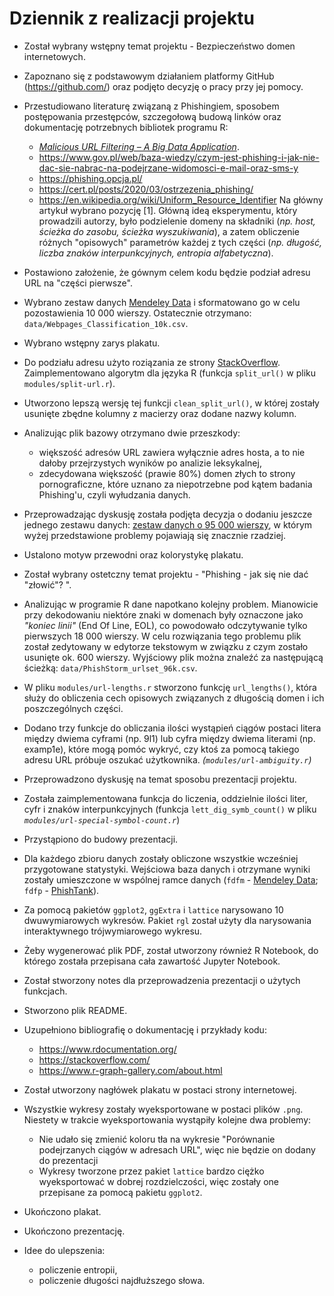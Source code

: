 # Dziennik z realizacji projektu 
- Został wybrany wstępny temat projektu - Bezpieczeństwo domen internetowych.

- Zapoznano się z podstawowym działaniem platformy GitHub (https://github.com/) oraz podjęto decyzję o pracy przy jej pomocy. 

- Przestudiowano literaturę związaną z Phishingiem, sposobem postępowania przestępców, szczegołową budową linków oraz dokumentację potrzebnych bibliotek programu R:
  - [*Malicious URL Filtering – A Big Data Application*](https://www.semanticscholar.org/paper/Malicious-URL-filtering-%E2%80%94-A-big-data-application-Lin-Chiu/c46092506e36d8d5e4bea3c7bf507b2bb3c079d1#paper-header). 
  - https://www.gov.pl/web/baza-wiedzy/czym-jest-phishing-i-jak-nie-dac-sie-nabrac-na-podejrzane-widomosci-e-mail-oraz-sms-y
  - https://phishing.opcja.pl/
  - https://cert.pl/posts/2020/03/ostrzezenia_phishing/
  - https://en.wikipedia.org/wiki/Uniform_Resource_Identifier
Na główny artykuł wybrano pozycję [1]. Główną ideą eksperymentu, który prowadzili autorzy, było podzielenie domeny na składniki (*np. host, ścieżka do zasobu, ścieżka wyszukiwania*), a zatem obliczenie różnych "opisowych" parametrów każdej z tych części (*np. długość, liczba znaków interpunkcyjnych, entropia alfabetyczna*). 

- Postawiono założenie, że gównym celem kodu będzie podział adresu URL na "części pierwsze". 

- Wybrano zestaw danych [Mendeley Data](https://data.mendeley.com/datasets/gdx3pkwp47/2) i sformatowano go w celu pozostawienia 10 000 wierszy. Ostatecznie otrzymano: `data/Webpages_Classification_10k.csv`.

- Wybrano wstępny zarys plakatu.

- Do podziału adresu użyto roziązania ze strony [StackOverflow](https://stackoverflow.com/questions/27745/getting-parts-of-a-url-regex). Zaimplementowano algorytm dla języka R (funkcja `split_url()` w pliku `modules/split-url.r`). 

- Utworzono lepszą wersję tej funkcji `clean_split_url()`, w której zostały usunięte zbędne kolumny z macierzy oraz dodane nazwy kolumn. 

- Analizując plik bazowy otrzymano dwie przeszkody:
  - większość adresów URL zawiera wyłącznie adres hosta, a to nie dałoby przejrzystych wyników po analizie leksykalnej,
  - zdecydowana większość (prawie 80%) domen złych to strony pornograficzne, które uznano za niepotrzebne pod kątem badania Phishing'u, czyli wyłudzania danych.

- Przeprowadzając dyskusję została podjęta decyzja o dodaniu jeszcze jednego zestawu danych: [zestaw danych o 95 000 wierszy](https://research.aalto.fi/en/datasets/phishstorm-phishing-legitimate-url-dataset), w którym wyżej przedstawione problemy pojawiają się znacznie rzadziej. 

- Ustalono motyw przewodni oraz kolorystykę plakatu.

- Został wybrany ostetczny temat projektu - "Phishing - jak się nie dać "złowić"? ".

- Analizując w programie R dane napotkano kolejny problem. Mianowicie przy dekodowaniu niektóre znaki w domenach były oznaczone jako *"koniec linii"* (End Of Line, EOL), co powodowało odczytywanie tylko pierwszych 18 000 wierszy. W celu rozwiązania tego problemu plik został zedytowany w edytorze tekstowym w związku z czym zostało usunięte ok. 600 wierszy. 
Wyjściowy plik można znaleźć za następującą ścieżką: `data/PhishStorm_urlset_96k.csv`.

- W pliku `modules/url-lengths.r` stworzono funkcję `url_lengths()`, która służy do obliczenia cech opisowych związanych z długością domen i ich poszczególnych części.

- Dodano trzy funkcje do obliczania ilości wystąpień ciągów postaci litera między dwiema cyframi (np. 9l1) lub cyfra między dwiema literami (np. examp1e), które mogą pomóc wykryć, czy ktoś za pomocą takiego adresu URL próbuje oszukać użytkownika. *(`modules/url-ambiguity.r`)*  

- Przeprowadzono dyskusję na temat sposobu prezentacji projektu.

- Została zaimplementowana funkcja do liczenia, oddzielnie ilości liter, cyfr i znaków interpunkcyjnych (funkcja `lett_dig_symb_count()` w pliku *`modules/url-special-symbol-count.r`*)
 
- Przystąpiono do budowy prezentacji.

- Dla każdego zbioru danych zostały obliczone wszystkie wcześniej przygotowane statystyki. Wejściowa baza danych i otrzymane wyniki zostały umieszczone w wspólnej ramce danych (`fdfm` - [Mendeley Data](https://data.mendeley.com/datasets/gdx3pkwp47/2); `fdfp` - [PhishTank](https://research.aalto.fi/en/datasets/phishstorm-phishing-legitimate-url-dataset)). 
 
- Za pomocą pakietów `ggplot2`, `ggExtra` i `lattice` narysowano 10 dwuwymiarowych wykresów. Pakiet `rgl` został użyty dla narysowania interaktywnego trójwymiarowego wykresu. 

- Żeby wygenerować plik PDF, został utworzony również R Notebook, do którego została przepisana cała zawartość Jupyter Notebook.
 
- Został stworzony notes dla przeprowadzenia prezentacji o użytych funkcjach.

- Stworzono plik README.

- Uzupełniono bibliografię o dokumentację i przykłady kodu:
  - https://www.rdocumentation.org/
  - https://stackoverflow.com/
  - https://www.r-graph-gallery.com/about.html

- Został utworzony nagłówek plakatu w postaci strony internetowej.

- Wszystkie wykresy zostały wyeksportowane w postaci plików `.png`. Niestety w trakcie wyeksportowania wystąpiły kolejne dwa problemy:
  - Nie udało się zmienić koloru tła na wykresie "Porównanie podejrzanych ciągów w adresach URL", więc nie będzie on dodany do prezentacji
  - Wykresy tworzone przez pakiet `lattice` bardzo ciężko wyeksportować w dobrej rozdzielczości, więc zostały one przepisane za pomocą pakietu `ggplot2`.

- Ukończono plakat.

- Ukończono prezentację.

- Idee do ulepszenia:
  - policzenie entropii,
  - policzenie długości najdłuższego słowa.